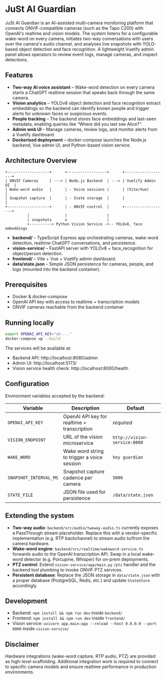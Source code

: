 # JuSt AI Guardian

JuSt AI Guardian is an AI-assisted multi-camera monitoring platform that connects ONVIF-compatible cameras (such as the Tapo C200) with OpenAI's realtime and vision models. The system listens for a configurable wake-word on every camera, initiates two-way conversations with users over the camera's audio channel, and analyses live snapshots with YOLO-based object detection and face recognition. A lightweight Vuetify admin panel allows operators to review event logs, manage cameras, and inspect detections.

## Features

- **Two-way AI voice assistant** – Wake-word detection on every camera starts a ChatGPT realtime session that speaks back through the same camera.
- **Vision analytics** – YOLOv8 object detection and face recognition extract embeddings so the backend can identify known people and trigger alerts for unknown faces or suspicious events.
- **People tracking** – The backend stores face embeddings and last-seen metadata, enabling queries like “Where did you last see Alice?”.
- **Admin web UI** – Manage cameras, review logs, and monitor alerts from a Vuetify dashboard.
- **Dockerised deployment** – docker-compose launches the Node.js backend, Vue admin UI, and Python-based vision service.

## Architecture Overview

```
+-------------------+      +------------------+      +-------------------+
| ONVIF Cameras     | ---> | Node.js Backend  | ---> | Vuetify Admin UI  |
| Wake-word audio   |      | - Voice sessions |      | (Vite/Vue)        |
| Snapshot capture  |      | - State storage  |      |                   |
+-------------------+      | - ONVIF control  |      +-------------------+
          |                |                  |
          | snapshots      v                  |
          +----------> Python Vision Service -+-- YOLOv8, face embeddings
```

- **backend/** – TypeScript Express app orchestrating cameras, wake-word detection, realtime ChatGPT conversations, and persistence.
- **vision-service/** – FastAPI server with YOLOv8 + face_recognition for object/person detection.
- **frontend/** – Vite + Vue + Vuetify admin dashboard.
- **data/state.json** – Simple JSON persistence for cameras, people, and logs (mounted into the backend container).

## Prerequisites

- Docker & docker-compose
- OpenAI API key with access to realtime + transcription models
- ONVIF cameras reachable from the backend container

## Running locally

```bash
export OPENAI_API_KEY="sk-..."
docker-compose up --build
```

The services will be available at:

- Backend API: http://localhost:8080/admin
- Admin UI: http://localhost:5173/
- Vision service health check: http://localhost:8000/health

## Configuration

Environment variables accepted by the backend:

| Variable | Description | Default |
|----------|-------------|---------|
| `OPENAI_API_KEY` | OpenAI API key for realtime + transcription | _required_ |
| `VISION_ENDPOINT` | URL of the vision microservice | `http://vision-service:8000` |
| `WAKE_WORD` | Wake word string to trigger a voice session | `hey guardian` |
| `SNAPSHOT_INTERVAL_MS` | Snapshot capture cadence per camera | `5000` |
| `STATE_FILE` | JSON file used for persistence | `/data/state.json` |

## Extending the system

- **Two-way audio**: `backend/src/audio/twoway-audio.ts` currently exposes a PassThrough stream placeholder. Replace this with a vendor-specific implementation (e.g. RTP backchannel) to stream audio to/from the camera hardware.
- **Wake-word engine**: `backend/src/realtime/wakeword-service.ts` forwards audio to the OpenAI transcription API. Swap in a local wake-word detector (e.g. Porcupine, Whisper) for on-prem deployments.
- **PTZ control**: Extend `vision-service/app/main.py` `/ptz` handler and the backend tool plumbing to invoke ONVIF PTZ services.
- **Persistent database**: Replace the JSON storage in `data/state.json` with a proper database (PostgreSQL, Redis, etc.) and update `StateStore` accordingly.

## Development

- Backend: `npm install && npm run dev` inside `backend/`
- Frontend: `npm install && npm run dev` inside `frontend/`
- Vision service: `uvicorn app.main:app --reload --host 0.0.0.0 --port 8000` inside `vision-service/`

## Disclaimer

Hardware integrations (wake-word capture, RTP audio, PTZ) are provided as high-level scaffolding. Additional integration work is required to connect to specific camera models and ensure realtime performance in production environments.
